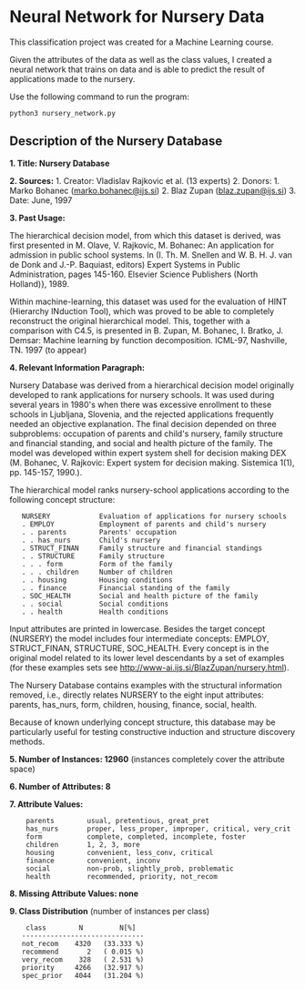 # Neural Network for Nursery Data
This classification project was created for a Machine Learning course.

Given the attributes of the data as well as the class values, I created a neural network that trains on data and is able to predict the result of applications made to the nursery.

Use the following command to run the program:
```
python3 nursery_network.py
```

## Description of the Nursery Database
**1. Title: Nursery Database**

**2. Sources:**
    1. Creator: Vladislav Rajkovic et al. (13 experts)
    2. Donors: 
        1. Marko Bohanec   (marko.bohanec@ijs.si)
        2. Blaz Zupan      (blaz.zupan@ijs.si)
    3. Date: June, 1997

**3. Past Usage:**

The hierarchical decision model, from which this dataset is derived, was first presented in M. Olave, V. Rajkovic, M. Bohanec: An application for     admission in public school systems. In (I. Th. M. Snellen and W. B. H. J. van de Donk and J.-P. Baquiast, editors) Expert Systems in Public     Administration, pages 145-160. Elsevier Science Publishers (North Holland)}, 1989.

Within machine-learning, this dataset was used for the evaluation of HINT (Hierarchy INduction Tool), which was proved to be able to completely reconstruct the original hierarchical model. This, together with a comparison with C4.5, is presented in B. Zupan, M. Bohanec, I. Bratko, J. Demsar: Machine learning by function decomposition. ICML-97, Nashville, TN. 1997 (to appear)

**4. Relevant Information Paragraph:**

Nursery Database was derived from a hierarchical decision model originally developed to rank applications for nursery schools. It was used during several years in 1980's when there was excessive enrollment to these schools in Ljubljana, Slovenia, and the rejected applications frequently needed an objective explanation. The final decision depended on three subproblems: occupation of parents and child's nursery, family structure and financial standing, and social and health picture of the family. The model was developed within expert system shell for decision making DEX (M. Bohanec, V. Rajkovic: Expert system for decision making. Sistemica 1(1), pp. 145-157, 1990.).

The hierarchical model ranks nursery-school applications according to the following concept structure:

```
   NURSERY            Evaluation of applications for nursery schools
   . EMPLOY           Employment of parents and child's nursery
   . . parents        Parents' occupation
   . . has_nurs       Child's nursery
   . STRUCT_FINAN     Family structure and financial standings
   . . STRUCTURE      Family structure
   . . . form         Form of the family
   . . . children     Number of children
   . . housing        Housing conditions
   . . finance        Financial standing of the family
   . SOC_HEALTH       Social and health picture of the family
   . . social         Social conditions
   . . health         Health conditions
```

Input attributes are printed in lowercase. Besides the target concept (NURSERY) the model includes four intermediate concepts: EMPLOY, STRUCT_FINAN, STRUCTURE, SOC_HEALTH. Every concept is in the original model related to its lower level descendants by a set of examples (for these examples sets see http://www-ai.ijs.si/BlazZupan/nursery.html).

The Nursery Database contains examples with the structural information removed, i.e., directly relates NURSERY to the eight input attributes: parents, has_nurs, form, children, housing, finance, social, health.

Because of known underlying concept structure, this database may be particularly useful for testing constructive induction and structure discovery methods.

**5. Number of Instances: 12960**
   (instances completely cover the attribute space)

**6. Number of Attributes: 8**

**7. Attribute Values:**

```
    parents        usual, pretentious, great_pret
    has_nurs       proper, less_proper, improper, critical, very_crit
    form           complete, completed, incomplete, foster
    children       1, 2, 3, more
    housing        convenient, less_conv, critical
    finance        convenient, inconv
    social         non-prob, slightly_prob, problematic
    health         recommended, priority, not_recom
```

**8. Missing Attribute Values: none**

**9. Class Distribution** (number of instances per class)

```
    class        N         N[%]
   ------------------------------
   not_recom    4320   (33.333 %)
   recommend       2   ( 0.015 %)
   very_recom    328   ( 2.531 %)
   priority     4266   (32.917 %)
   spec_prior   4044   (31.204 %)
```
